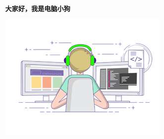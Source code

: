 ## 大家好，我是电脑小狗
<img align="conter" alt="GIF" src="https://raw.githubusercontent.com/devSouvik/devSouvik/master/gif3.gif" width="500"/>
